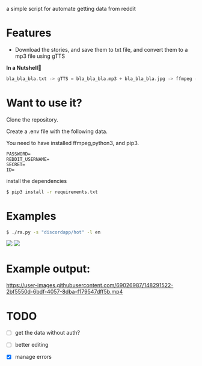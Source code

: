 
a simple script for automate getting data from reddit 

<h1>Features</h1>

- Download the stories, and save them to txt file, and convert them to a mp3 file using gTTS

**In a Nutshell🥜**
```rs
bla_bla_bla.txt -> gTTS = bla_bla_bla.mp3 + bla_bla_bla.jpg -> ffmpeg -> bla_bla_bla.mp4
```

<h1>Want to use it?</h1>

Clone the repository.

Create a .env file with the following data.

You need to have installed ffmpeg,python3, and pip3.

```
PASSWORD=
REDDIT_USERNAME=
SECRET=
ID=
```

install the dependencies

```bash
$ pip3 install -r requirements.txt
```

<h1>Examples</h1>

```bash
$ ./ra.py -s "discordapp/hot" -l en
```

<img src="https://media.discordapp.net/attachments/786759600245309460/928214984771657788/unknown.png?width=631&height=432">


<img src="https://media.discordapp.net/attachments/786759600245309460/928217146654334976/unknown.png?width=223&height=432">

<h1>Example output:</h1>

https://user-images.githubusercontent.com/69026987/148291522-2bf5550d-6bdf-4057-8dba-f179547dff5b.mp4

<h1>TODO</h1>

- [ ] get the data without auth?
- [ ] better editing 
- [x] manage errors




